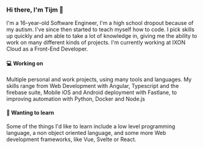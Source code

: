 ### Hi there, I'm Tijm 👋

I'm a 16-year-old Software Engineer, I'm a high school dropout because of my autism. I've since then started to teach myself how to code. I pick skills up quickly and am able to take a lot of knowledge in, giving me the ability to work on many different kinds of projects. I'm currently working at IXON Cloud as a Front-End Developer.

#### 💻 Working on
Multiple personal and work projects, using many tools and languages.
My skills range from Web Development with Angular, Typescript and the firebase suite, Mobile iOS and Android deployment with Fastlane, to improving automation with Python, Docker and Node.js

#### 🧠 Wanting to learn
Some of the things I'd like to learn include a low level programming language, a non object oriented language, and some more Web development frameworks, like Vue, Svelte or React.

